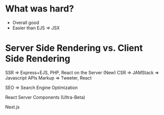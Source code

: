 # What was hard?

- Overall good
- Easier than EJS => JSX



# Server Side Rendering vs. Client Side Rendering

SSR => Express+EJS, PHP, React on the Server (New)
CSR => JAMStack => Javascript APIs Markup => Tweeter, React

SEO => Search Engine Optimization

React Server Components (Ultra-Beta)

Next.js